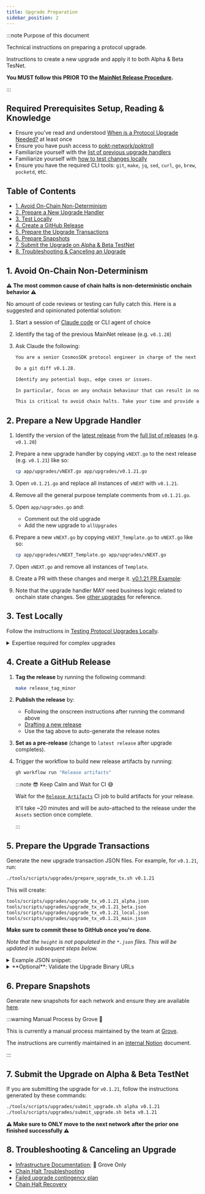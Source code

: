 ```yaml
---
title: Upgrade Preparation
sidebar_position: 2
---
```


:::note Purpose of this document

Technical instructions on preparing a protocol upgrade.

Instructions to create a new upgrade and apply it to both Alpha & Beta TesNet.

**You MUST follow this PRIOR TO the [MainNet Release Procedure](./3_mainnet_release_procedure.md).**

:::

## Required Prerequisites Setup, Reading & Knowledge <!-- omit in toc -->

- Ensure you've read and understood [When is a Protocol Upgrade Needed?](./1_upgrade_overview.md) at least once
- Ensure you have push access to [pokt-network/poktroll](https://github.com/pokt-network/poktroll)
- Familiarize yourself with the [list of previous upgrade handlers](https://github.com/pokt-network/poktroll/tree/main/app/upgrades)
- Familiarize yourself with [how to test changes locally](./4_localnet_upgrade_testing.md)
- Ensure you have the required CLI tools: `git`, `make`, `jq`, `sed`, `curl`, `go`, `brew`, `pocketd`, etc.

## Table of Contents <!-- omit in toc -->

- [1. Avoid On-Chain Non-Determinism](#1-avoid-on-chain-non-determinism)
- [2. Prepare a New Upgrade Handler](#2-prepare-a-new-upgrade-handler)
- [3. Test Locally](#3-test-locally)
- [4. Create a GitHub Release](#4-create-a-github-release)
- [5. Prepare the Upgrade Transactions](#5-prepare-the-upgrade-transactions)
- [6. Prepare Snapshots](#6-prepare-snapshots)
- [7. Submit the Upgrade on Alpha \& Beta TestNet](#7-submit-the-upgrade-on-alpha--beta-testnet)
- [8. Troubleshooting \& Canceling an Upgrade](#8-troubleshooting--canceling-an-upgrade)

## 1. Avoid On-Chain Non-Determinism

**⚠️ The most common cause of chain halts is non-deterministic onchain behavior ⚠️**

No amount of code reviews or testing can fully catch this. Here is a suggested and opinionated potential solution:

1. Start a session of [Claude code](https://www.anthropic.com/claude-code) or CLI agent of choice
2. Identify the tag of the previous MainNet release (e.g. `v0.1.28`)
3. Ask Claude the following:

   ```bash
   You are a senior CosmosSDK protocol engineer in charge of the next protocol upgrade.

   Do a git diff v0.1.28.

   Identify any potential bugs, edge cases or issues.

   In particular, focus on any onchain behaviour that can result in non-deterministic outcomes. For example, iterating a map without sorting the keys first.

   This is critical to avoid chain halts. Take your time and provide a comprehensive analysis.
   ```

## 2. Prepare a New Upgrade Handler

1. Identify the version of the [latest release](https://github.com/pokt-network/poktroll/releases/latest) from the [full list of releases](https://github.com/pokt-network/poktroll/releases) (e.g. `v0.1.20`)
2. Prepare a new upgrade handler by copying `vNEXT.go` to the next release (e.g. `v0.1.21`) like so:

   ```bash
   cp app/upgrades/vNEXT.go app/upgrades/v0.1.21.go
   ```

3. Open `v0.1.21.go` and replace all instances of `vNEXT` with `v0.1.21`.
4. Remove all the general purpose template comments from `v0.1.21.go`.
5. Open `app/upgrades.go` and:

   - Comment out the old upgrade
   - Add the new upgrade to `allUpgrades`

6. Prepare a new `vNEXT.go` by copying `vNEXT_Template.go` to `vNEXT.go` like so:

   ```bash
   cp app/upgrades/vNEXT_Template.go app/upgrades/vNEXT.go
   ```

7. Open `vNEXT.go` and remove all instances of `Template`.
8. Create a PR with these changes and merge it. [v0.1.21 PR Example](https://github.com/pokt-network/poktroll/pull/1520):
9. Note that the upgrade handler MAY need business logic related to onchain state changes. See [other upgrades](https://github.com/pokt-network/poktroll/tree/main/app/upgrades) for reference.

## 3. Test Locally

Follow the instructions in [Testing Protocol Upgrades Locally](4_localnet_upgrade_testing.md).

<details>
<summary>Expertise required for complex upgrades</summary>

⚠️ If your upgrade handle had complex business logic, you MUST test it locally to avoid a chain halt. ⚠️

Follow [Testing Protocol Upgrades](4_localnet_upgrade_testing.md) **BEFORE** submitting any transactions.

If you find an issue, you'll need to:

1. Delete the previous release
2. Delete the previous tag
3. Implement and merge in the fix
4. Prepare a new release
5. Regenerate the artifacts
6. Repeat the process above

This requires jumping back and forth between some of the steps on this page.

</details>

## 4. Create a GitHub Release

1. **Tag the release** by running the following command:

   ```bash
   make release_tag_minor
   ```

2. **Publish the release** by:

   - Following the onscreen instructions after running the command above
   - [Drafting a new release](https://github.com/pokt-network/poktroll/releases/new)
   - Use the tag above to auto-generate the release notes

3. **Set as a pre-release** (change to `latest release` after upgrade completes).
4. Trigger the workflow to build new release artifacts by running:

   ```bash
   gh workflow run "Release artifacts"
   ```

   :::note 😎 Keep Calm and Wait for CI 😅

   Wait for the [`Release Artifacts`](https://github.com/pokt-network/poktroll/actions/workflows/release-artifacts.yml) CI job to build artifacts for your release.

   It'll take ~20 minutes and will be auto-attached to the release under the `Assets` section once complete.

   :::

## 5. Prepare the Upgrade Transactions

Generate the new upgrade transaction JSON files. For example, for `v0.1.21`, run:

```bash
./tools/scripts/upgrades/prepare_upgrade_tx.sh v0.1.21
```

This will create:

```bash
tools/scripts/upgrades/upgrade_tx_v0.1.21_alpha.json
tools/scripts/upgrades/upgrade_tx_v0.1.21_beta.json
tools/scripts/upgrades/upgrade_tx_v0.1.21_local.json
tools/scripts/upgrades/upgrade_tx_v0.1.21_main.json
```

**Make sure to commit these to GitHub once you're done.**

_Note that the `height` is not populated in the `*.json` files. This will be updated in subsequent steps below._

<details>
<summary>Example JSON snippet:</summary>

```json
{
  "body": {
    "messages": [
      {
        "@type": "/cosmos.upgrade.v1beta1.MsgSoftwareUpgrade",
        "authority": "pokt10d07y265gmmuvt4z0w9aw880jnsr700j8yv32t",
        "plan": {
          "name": "v0.0.4",
          "height": "30",
          "info": "{\"binaries\":{...}}"
        }
      }
    ]
  }
}
```

</details>

<details>

<summary>**Optional**: Validate the Upgrade Binary URLs</summary>

Install `go-getter` if you don't have it:

```bash
go install github.com/hashicorp/go-getter/cmd/go-getter@latest
```

And check all binary URLs:

```bash
RELEASE_VERSION=<VERSION> # E.g. "v0.1.11"
for file in ./tools/scripts/upgrades/upgrade_tx_${RELEASE_VERSION}*; do
  echo "Processing $file"
  jq -r '.body.messages[0].plan.info | fromjson | .binaries[]' "$file" | while IFS= read -r url; do
    go-getter "$url" .
  done
done
```

Expected output should look like the following:

```bash
2025/04/16 12:11:36 success!
2025/04/16 12:11:40 success!
2025/04/16 12:11:44 success!
2025/04/16 12:11:48 success!
```

</details>

## 6. Prepare Snapshots

Generate new snapshots for each network and ensure they are available [here](https://snapshots.us-nj.poktroll.com/).

:::warning Manual Process by Grove 🌿

This is currently a manual process maintained by the team at [Grove](https://grove.city).

The instructions are currently maintained in an [internal Notion](https://www.notion.so/buildwithgrove/Shannon-Snapshot-Playbook-1aea36edfff680bbb5a7e71c9846f63c?source=copy_link) document.

:::

## 7. Submit the Upgrade on Alpha & Beta TestNet

If you are submitting the upgrade for `v0.1.21`, follow the instructions generated by these commands:

```bash
./tools/scripts/upgrades/submit_upgrade.sh alpha v0.1.21
./tools/scripts/upgrades/submit_upgrade.sh beta v0.1.21
```

**⚠️ Make sure to ONLY move to the next network after the prior one finished successfully ⚠️**

## 8. Troubleshooting & Canceling an Upgrade

- [Infrastructure Documentation](https://github.com/buildwithgrove/infrastructure/tree/main/docs); 🌿 Grove Only
- [Chain Halt Troubleshooting](./7_chain_halt_troubleshooting.md)
- [Failed upgrade contingency plan](8_chain_halt_upgrade_contigency_plans.md)
- [Chain Halt Recovery](9_chain_halt_recovery.md)
